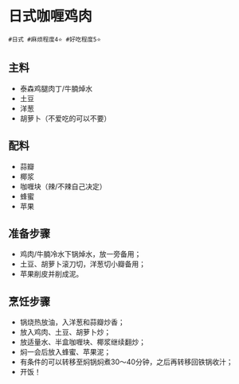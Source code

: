 # 日式咖喱鸡肉

```
#日式 #麻烦程度4⭐️ #好吃程度5⭐️
```

## 主料

- 泰森鸡腿肉丁/牛腩焯水
- 土豆
- 洋葱
- 胡萝卜（不爱吃的可以不要）

## 配料

- 蒜瓣
- 椰浆
- 咖喱块（辣/不辣自己决定）
- 蜂蜜
- 苹果

## 准备步骤

- 鸡肉/牛腩冷水下锅焯水，放一旁备用；
- 土豆、胡萝卜滚刀切，洋葱切小瓣备用；
- 苹果削皮并削成泥。

## 烹饪步骤

- 锅烧热放油，入洋葱和蒜瓣炒香；
- 放入鸡肉、土豆、胡萝卜炒；
- 放适量水、半盒咖喱块、椰浆继续翻炒；
- 焖一会后放入蜂蜜、苹果泥；
- 有条件的可以转移至焖锅焖煮30～40分钟，之后再转移回铁锅收汁；
- 开饭！
